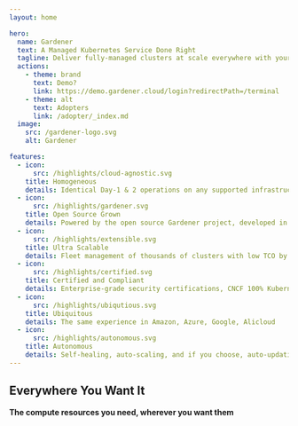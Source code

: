 ```yaml
---
layout: home

hero:
  name: Gardener
  text: A Managed Kubernetes Service Done Right
  tagline: Deliver fully-managed clusters at scale everywhere with your own Gardener installation
  actions:
    - theme: brand
      text: Demo?
      link: https://demo.gardener.cloud/login?redirectPath=/terminal
    - theme: alt
      text: Adopters
      link: /adopter/_index.md
  image:
    src: /gardener-logo.svg
    alt: Gardener

features:
  - icon: 
      src: /highlights/cloud-agnostic.svg
    title: Homogeneous
    details: Identical Day-1 & 2 operations on any supported infrastructure
  - icon:
      src: /highlights/gardener.svg
    title: Open Source Grown
    details: Powered by the open source Gardener project, developed in the public, pioneered by SAP
  - icon:
      src: /highlights/extensible.svg
    title: Ultra Scalable
    details: Fleet management of thousands of clusters with low TCO by design
  - icon:
      src: /highlights/certified.svg
    title: Certified and Compliant
    details: Enterprise-grade security certifications, CNCF 100% Kubernetes compliant
  - icon:
      src: /highlights/ubiqutious.svg
    title: Ubiquitous
    details: The same experience in Amazon, Azure, Google, Alicloud
  - icon:
      src: /highlights/autonomous.svg
    title: Autonomous
    details: Self-healing, auto-scaling, and if you choose, auto-updating operating system and Kubernetes
---
```


<script setup>
import ThemedTeamMembers from '@components/ThemedTeamMembers.vue'

const members = [
  { 
    name: 'Alicloud',
    logo: '/lp/platforms/alibaba-cloud.svg'
  },
  { 
    name: 'Amazon Web Services',
    logo: '/lp/platforms/aws.svg',
    darkLogo: '/lp/platforms/aws-dark.svg'
  },
  { 
    name: 'Microsoft Azure',
    logo: '/lp/platforms/microsoft-azure.svg'
  },
  { 
    name: 'Google Cloud Platform',
    logo: '/lp/platforms/google-cloud-platform.svg',
  },
  { 
    name: 'Metal-Stack',
    logo: '/lp/platforms/metalstack.svg'
  },
  { 
    name: 'OpenStack',
    logo: '/lp/platforms/openstack.svg'
  },
  { 
    name: 'SAP Data Center',
    logo: '/lp/platforms/sap.svg'
  },
  { 
    name: 'Iron Core',
    logo: '/lp/platforms/iron_core.svg'
  },
]
</script>

## Everywhere You Want It
**The compute resources you need, wherever you want them**

<ThemedTeamMembers size="small" :members />
